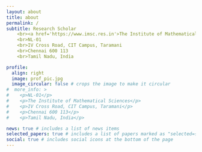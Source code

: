 ```yaml
---
layout: about
title: about
permalink: /
subtitle: Research Scholar
    <br><a href='https://www.imsc.res.in'>The Institute of Mathematical Sciences</a>
    <br>NL-01
    <br>IV Cross Road, CIT Campus, Taramani
    <br>Chennai 600 113
    <br>Tamil Nadu, India

profile:
  align: right
  image: prof_pic.jpg
  image_circular: false # crops the image to make it circular
#  more_info: >
#    <p>NL-01</p>
#    <p>The Institute of Mathematical Sciences</p>
#    <p>IV Cross Road, CIT Campus, Taramani</p>
#    <p>Chennai 600 113</p>
#    <p>Tamil Nadu, India</p>

news: true # includes a list of news items
selected_papers: true # includes a list of papers marked as "selected={true}"
social: true # includes social icons at the bottom of the page
---
```


